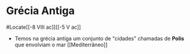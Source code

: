 # Grécia Antiga
#Locate[[-8 VIII ac]][[-5 V ac]]

* Temos na grécia antiga um conjunto de "cidades" chamadas de **Polis** que envolviam o mar [[Mediterrâneo]]
